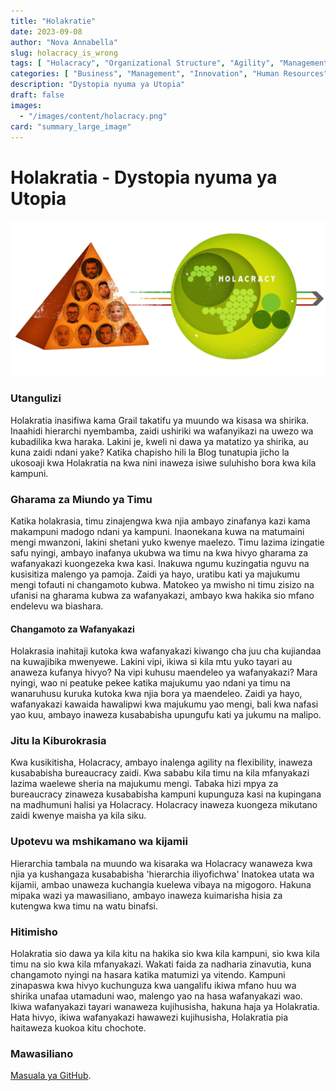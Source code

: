 ```yaml
---
title: "Holakratie"
date: 2023-09-08
author: "Nova Annabella"
slug: holacracy_is_wrong
tags: [ "Holacracy", "Organizational Structure", "Agility", "Management", "Leadership", "Employee Engagement", "Bureaucracy", "Business Strategy" ]
categories: [ "Business", "Management", "Innovation", "Human Resources" ]
description: "Dystopia nyuma ya Utopia"
draft: false
images:
  - "/images/content/holacracy.png"
card: "summary_large_image"
---
```



# Holakratia - Dystopia nyuma ya Utopia

![aws_costs_twitter_1](/images/content/holacracy.png)

### Utangulizi

Holakratia inasifiwa kama Grail takatifu ya muundo wa kisasa wa shirika. Inaahidi hierarchi nyembamba, zaidi ushiriki wa
wafanyikazi na uwezo wa kubadilika kwa haraka. Lakini je, kweli ni dawa ya matatizo ya shirika, au kuna zaidi ndani
yake? Katika chapisho hili la Blog tunatupia jicho la ukosoaji kwa Holakratia na kwa nini inaweza isiwe suluhisho bora
kwa kila kampuni.

### Gharama za Miundo ya Timu

Katika holakrasia, timu zinajengwa kwa njia ambayo zinafanya kazi kama makampuni madogo ndani ya kampuni. Inaonekana
kuwa na matumaini mengi mwanzoni, lakini shetani yuko kwenye maelezo. Timu lazima izingatie safu nyingi, ambayo inafanya
ukubwa wa timu na kwa hivyo gharama za wafanyakazi kuongezeka kwa kasi. Inakuwa ngumu kuzingatia nguvu na kusisitiza
malengo ya pamoja. Zaidi ya hayo, uratibu kati ya majukumu mengi tofauti ni changamoto kubwa. Matokeo ya mwisho ni timu
zisizo na ufanisi na gharama kubwa za wafanyakazi, ambayo kwa hakika sio mfano endelevu wa biashara.

#### Changamoto za Wafanyakazi

Holakrasia inahitaji kutoka kwa wafanyakazi kiwango cha juu cha kujiandaa na kuwajibika mwenyewe. Lakini vipi, ikiwa si
kila mtu yuko tayari au anaweza kufanya hivyo? Na vipi kuhusu maendeleo ya wafanyakazi? Mara nyingi, wao ni peatuke
pekee katika majukumu yao ndani ya timu na wanaruhusu kuruka kutoka kwa njia bora ya maendeleo. Zaidi ya hayo,
wafanyakazi kawaida hawalipwi kwa majukumu yao mengi, bali kwa nafasi yao kuu, ambayo inaweza kusababisha upungufu kati
ya jukumu na malipo.

### Jitu la Kiburokrasia

Kwa kusikitisha, Holacracy, ambayo inalenga agility na flexibility, inaweza kusababisha bureaucracy zaidi. Kwa sababu
kila timu na kila mfanyakazi lazima waelewe sheria na majukumu mengi. Tabaka hizi mpya za bureaucracy zinaweza
kusababisha kampuni kupunguza kasi na kupingana na madhumuni halisi ya Holacracy. Holacracy inaweza kuongeza mikutano
zaidi kwenye maisha ya kila siku.

### Upotevu wa mshikamano wa kijamii

Hierarchia tambala na muundo wa kisaraka wa Holacracy wanaweza kwa njia ya kushangaza kusababisha 'hierarchia
iliyofichwa' Inatokea utata wa kijamii, ambao unaweza kuchangia kuelewa vibaya na migogoro. Hakuna mipaka wazi ya
mawasiliano, ambayo inaweza kuimarisha hisia za kutengwa kwa timu na watu binafsi.

### Hitimisho

Holakratia sio dawa ya kila kitu na hakika sio kwa kila kampuni, sio kwa kila timu na sio kwa kila mfanyakazi. Wakati
faida za nadharia zinavutia, kuna changamoto nyingi na hasara katika matumizi ya vitendo. Kampuni zinapaswa kwa hivyo
kuchunguza kwa uangalifu ikiwa mfano huu wa shirika unafaa utamaduni wao, malengo yao na hasa wafanyakazi wao. Ikiwa
wafanyakazi tayari wanaweza kujihusisha, hakuna haja ya Holakratia. Hata hivyo, ikiwa wafanyakazi hawawezi kujihusisha,
Holakratia pia haitaweza kuokoa kitu chochote.

### Mawasiliano

[Masuala ya GitHub](https://github.com/NovaAnnabella/the_unspoken/issues/new/choose).
